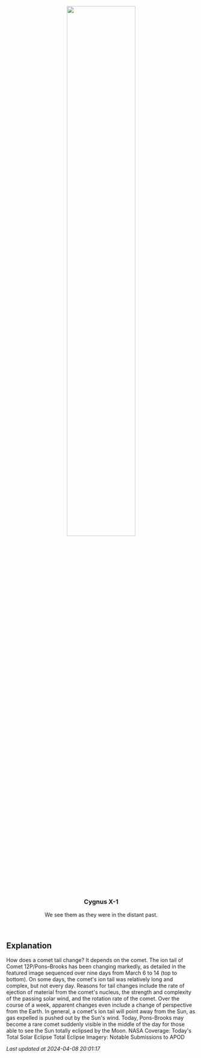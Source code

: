 <p align='center'>
    <img src='https://apod.nasa.gov/apod/image/2404/Comet12pTails_ShengyuLi_960.jpg' width='60%' />
    <h3 align="center">Cygnus X-1</h3>
    <p align="center">We see them as they were in the distant past.</p>
</p>
<br/>

Explanation
--
How does a comet tail change? It depends on the comet.  The ion tail of Comet 12P/Pons–Brooks has been changing markedly, as detailed in the featured image sequenced over nine days from March 6 to 14 (top to bottom).  On some days, the comet's ion tail was relatively long and complex, but not every day.  Reasons for tail changes include the rate of ejection of material from the comet's nucleus, the strength and complexity of the passing solar wind, and the rotation rate of the comet.  Over the course of a week, apparent changes even include a change of perspective from the Earth. In general, a comet's ion tail will point away from the Sun, as gas expelled is pushed out by the Sun's wind. Today, Pons-Brooks may become a rare comet suddenly visible in the middle of the day for those able to see the Sun totally eclipsed by the Moon.   NASA Coverage: Today's Total Solar Eclipse  Total Eclipse Imagery: Notable Submissions to APOD


*Last updated at 2024-04-08 20:01:17*
